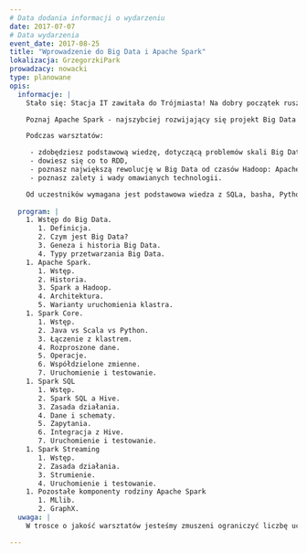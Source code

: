 ```yaml
---
# Data dodania informacji o wydarzeniu
date: 2017-07-07
# Data wydarzenia
event_date: 2017-08-25
title: "Wprowadzenie do Big Data i Apache Spark"
lokalizacja: GrzegorzkiPark
prowadzacy: nowacki
type: planowane
opis:
  informacje: |
    Stało się: Stacja IT zawitała do Trójmiasta! Na dobry początek ruszamy ze Sparkiem, wkrótce kolejne tematy. W ramach inauguracji #stacja3city warsztaty są bezpłatne.

    Poznaj Apache Spark - najszybciej rozwijający się projekt Big Data ostatnich lat - podczas jednodniowych warsztatów z ekspertem! Program oferuje szybki start w świecie przetwarzania Big Data wraz z Apache Spark. Oprócz prezentacji, dla uczestników jest przygotowany warsztat, gdzie w praktyce będą mieli okazję samodzielnie eksplorować zbiory danych.

    Podczas warsztatów:

     - zdobędziesz podstawową wiedzę, dotyczącą problemów skali Big Data,
     - dowiesz się co to RDD,
     - poznasz największą rewolucję w Big Data od czasów Hadoop: Apache Spark,
     - poznasz zalety i wady omawianych technologii.

    Od uczestników wymagana jest podstawowa wiedza z SQLa, basha, Pythona (lub innego języka skryptowego) oraz Javy. Uczestnicy w trakcie zajęć korzystają z własnego sprzętu (wymagany komputer z min. 6GB RAM i procesorem Intel i5 lub nowszym/podobnym).
          
  program: |
    1. Wstęp do Big Data.
       1. Definicja.
       2. Czym jest Big Data?
       3. Geneza i historia Big Data.
       4. Typy przetwarzania Big Data.
    1. Apache Spark.
       1. Wstęp.
       2. Historia.
       3. Spark a Hadoop.
       4. Architektura.
       5. Warianty uruchomienia klastra.
    1. Spark Core.
       1. Wstęp.
       2. Java vs Scala vs Python.           
       3. Łączenie z klastrem.
       4. Rozproszone dane.            
       5. Operacje.
       6. Współdzielone zmienne.
       7. Uruchomienie i testowanie.
    1. Spark SQL
       1. Wstęp.
       2. Spark SQL a Hive.
       3. Zasada działania.
       4. Dane i schematy.
       5. Zapytania.
       6. Integracja z Hive.
       7. Uruchomienie i testowanie.
    1. Spark Streaming  
       1. Wstęp.
       2. Zasada działania.
       3. Strumienie.
       4. Uruchomienie i testowanie.
    1. Pozostałe komponenty rodziny Apache Spark
       1. MLlib.
       2. GraphX.
  uwaga: |
    W trosce o jakość warsztatów jesteśmy zmuszeni ograniczyć liczbę uczestników. **Kwalifikacja odbywa się na podstawie odpowiedzi udzielonych w formularzu zgłoszeniowym oraz - w dalszym kroku - kolejności zgłoszeń.** Potwierdzenie udziału w warsztatach wraz z instrukcją przygotowania środowiska otrzymasz najpóźniej na 7 dni przed planowaną datą wydarzenia.

---
```


